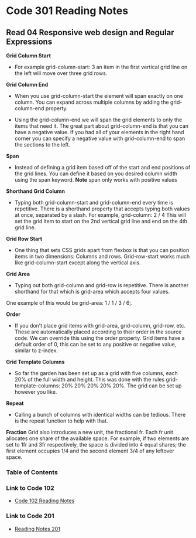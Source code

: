 # Code 301 Reading Notes

## Read 04 Responsive web design and Regular Expressions

**Grid Column Start**
- For example grid-column-start: 3 an item in the first vertical grid line on the left will move over three grid rows. 

**Grid Column End**
- When you use grid-column-start the element will span exactly on one column. You can expand across multiple columns by adding the grid-column-end property. 

- Using the grid-column-end we will span the grid elements to only the items that need it. The great part about grid-column-end is that you can have a negative value. If you had all of your elements in the right hand corner you can specify a negative value with grid-column-end to span the sections to the left. 

**Span**
- Instead of defining a grid item based off of the start and end positions of the grid lines. You can define it based on you desired column width using the span keyword. **Note** span only works with positive values

**Shorthand Grid Column**
- Typing both grid-column-start and grid-column-end every time is repetitive. There is a shorthand property that accepts typing both values at once, separated by a slash. For example, grid-column: 2 / 4
This will set the grid item to start on the 2nd vertical grid line and end on the 4th grid line.

**Grid Row Start**
- One thing that sets CSS grids apart from flexbox is that you can position items in two dimensions: Columns and rows. Grid-row-start works much like grid-column-start except along the vertical axis. 

**Grid Area**
- Typing out both grid-column and grid-row is repetitive. There is another shorthand for that which is grid-area which accepts four values. 

One example of this would be grid-area: 1 / 1 / 3 / 6;.

**Order**
- If you don’t place grid items with grid-area, grid-column, grid-row, etc. These are automatically placed according to their order in the source code. We can override this using the order property. Grid items have a default order of 0, this can be set to any positive or negative value, similar to z-index. 

**Grid Template Columns**
- So far the garden has been set up as a grid with five columns, each 20% of the full width and height. This was done with the rules grid-template-columns: 20% 20% 20% 20% 20%. The grid can be set up however you like. 

**Repeat**
- Calling a bunch of columns with identical widths can be tedious. There is the repeat function to help with that. 

**Fraction**
Grid also introduces a new unit, the fractional fr. Each fr unit allocates one share of the available space. For example, if two elements are set to 1fr and 3fr respectively, the space is divided into 4 equal shares; the first element occupies 1/4 and the second element 3/4 of any leftover space.

### Table of Contents

### Link to Code 102
- [Code 102 Reading Notes](https://jtaisey389.github.io/reading-notes/)

### Link to Code 201
- [Reading Notes 201](https://jtaisey389.github.io/reading-notes201.md/)